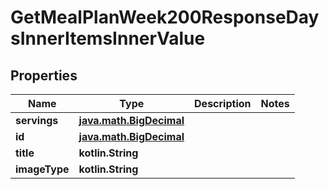 
# GetMealPlanWeek200ResponseDaysInnerItemsInnerValue

## Properties
Name | Type | Description | Notes
------------ | ------------- | ------------- | -------------
**servings** | [**java.math.BigDecimal**](java.math.BigDecimal.md) |  | 
**id** | [**java.math.BigDecimal**](java.math.BigDecimal.md) |  | 
**title** | **kotlin.String** |  | 
**imageType** | **kotlin.String** |  | 



